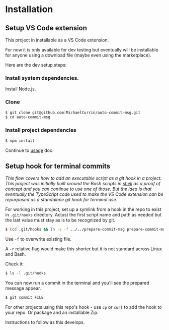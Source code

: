 # Installation


## Setup VS Code extension

This project in installable as a VS Code extension.

For now it is only available for dev testing but eventually will be installable for anyone using a download file (maybe even using the marketplace).

Here are the dev setup steps:


### Install system dependencies.

Install Node.js.

### Clone

```sh
$ git clone git@github.com:MichaelCurrin/auto-commit-msg.git
$ cd auto-commit-msg
```

### Install project dependencies

```sh
$ npm install
```


Continue to [usage](usage.md) doc.


## Setup hook for terminal commits

_This flow covers how to add an executable script as a git hook in a project. This project was initially built around the Bash scripts in [shell](/shell/) as a proof of concept and you can continue to use one of those. But the idea is that eventually the TypeScript code used to make the VS Code extension can be repurposed as a standalone git hook for terminal use._

For working in this project, set up a symlink from a hook in the repo to exist in `.git/hooks` directory. Adjust the first script name and path as needed but the last value must stay as is to be recognized by git.

```sh
$ (cd .git/hooks && ln -s -f ../../prepare-commit-msg prepare-commit-msg)
```

Use `-f` to overwrite existing file.

A `-r` relative flag would make this shorter but it is not standard across Linux and Bash.


Check it:

```sh
$ ls -l .git/hooks
```

You can now run a commit in the terminal and you'll see the prepared message appear.

```sh
$ git commit FILE
```

For other projects using this repo's hook - use `cp` or `curl` to add the hook to your repo. Or package and an installable Zip.

Instructions to follow as this develops.
